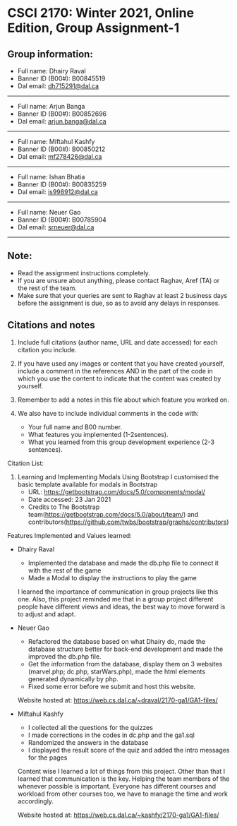 # CSCI 2170: Winter 2021, Online Edition, Group Assignment-1

## Group information:
- Full name: Dhairy Raval
- Banner ID (B00#): B00845519
- Dal email: dh715291@dal.ca
---
- Full name: Arjun Banga
- Banner ID (B00#): B00852696
- Dal email: arjun.banga@dal.ca
---
- Full name: Miftahul Kashfy 
- Banner ID (B00#): B00850212
- Dal email: mf278426@dal.ca
---
- Full name: Ishan Bhatia
- Banner ID (B00#): B00835259
- Dal email: is998912@dal.ca
---
- Full name: Neuer Gao
- Banner ID (B00#): B00785904
- Dal email: srneuer@dal.ca
---

## Note:
- Read the assignment instructions completely.
- If you are unsure about anything, please contact Raghav, Aref (TA) or the rest of the team.
- Make sure that your queries are sent to Raghav at least 2 business days before the assignment is due, so as to avoid any delays in responses.

## Citations and notes
1. Include full citations (author name, URL and date accessed) for each citation you include.
2. If you have used any images or content that you have created yourself, include a comment in the references AND in the part of the code in which you use the content to indicate that the content was created by yourself.
3. Remember to add a notes in this file about which feature you worked on.
4. We also have to include individual comments in the code with:

   * Your full name and B00 number.
   * What features you implemented (1-2sentences).
   * What you learned from this group development experience (2-3 sentences).

Citation List:

1. Learning and Implementing Modals Using Bootstrap
	I customised the basic template available for modals in Bootstrap 
	* URL: https://getbootstrap.com/docs/5.0/components/modal/
	* Date accessed: 23 Jan 2021
	* Credits to The Bootstrap team(https://getbootstrap.com/docs/5.0/about/team/) and contributors(https://github.com/twbs/bootstrap/graphs/contributors)


Features Implemented and Values learned:

- Dhairy Raval
	* Implemented the database and made the db.php file to connect it with the rest of the game
	* Made a Modal to display the instructions to play the game 

	I learned the importance of communication in group projects like this one. Also, this project reminded me that in a group project different people have different views and ideas, the best way to move forward is to adjust and adapt.

- Neuer Gao
    * Refactored the database based on what Dhairy do, made the database structure better for back-end development and made the improved the db.php file. 
	* Get the information from the database, display them on 3 websites (marvel.php; dc.php, starWars.php), made the html elements generated dynamically by php. 
	* Fixed some error before we submit and host this website.
 
	Website hosted at: https://web.cs.dal.ca/~draval/2170-ga1/GA1-files/

- Miftahul Kashfy
	* I collected all the questions for the quizzes
	* I made corrections in the codes in dc.php and the ga1.sql
	* Randomized the answers in the database 
	* I displayed the result score of the quiz and added the intro messages for the pages

	Content wise I learned a lot of things from this project. Other than that I learned that communication is the key. Helping the team members of the whenever possible is important. Everyone has different courses and workload from other courses too, we have to manage the time and work accordingly.

	Website hosted at: https://web.cs.dal.ca/~kashfy/2170-ga1/GA1-files/
	

